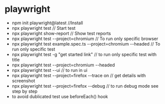 # playwright
- npm init playwright@latest //Install
- npx playwright test // Start test
- npx playwright show-report // Show test reports
- npx playwright test --project=chromium // To run only specific browser
- npx playwright test example.spec.ts --project=chromium --headed // To run only specific test
- npx playwright test -g "get started link" // to run only specific test with title
- npx playwright test --project=chromium --headed
- npx playwright test --ui // to run in ui
- npx playwright test --project=firefox --trace on // get details with screenshot
- npx playwright test --project=firefox --debug // to run debug mode see step by step
- to avoid dublicated test use beforeEach() hook